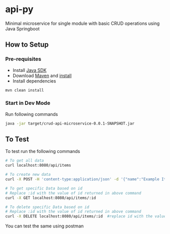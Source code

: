 # api-py

Minimal microservice for single module with basic CRUD operations using Java Springboot

## How to Setup

### Pre-requisites

- Install [Java SDK](https://www.oracle.com/java/technologies/downloads/#java21)
- Download [Maven](https://maven.apache.org/download.cgi) and [install](https://maven.apache.org/download.cgi)
- Install dependencies

```bash
mvn clean install
```

### Start in Dev Mode

Run following commands

```bash
java -jar target/crud-api-microservice-0.0.1-SNAPSHOT.jar
```

## To Test

To test run the following commands

```bash
# To get all data
curl localhost:8080/api/items

# To create new data
curl -X POST -H 'content-type:application/json' -d '{"name":"Example Item","price":10.99}' localhost:8083/api/items

# To get specific Data based on id
# Replace :id with the value of id returned in above command
curl -X GET localhost:8080/api/items/:id

# To delete specific Data based on id
# Replace :id with the value of id returned in above command
curl -X DELETE localhost:8080/api/items/:id  #replace id with the value of id returned in above command
```

You can test the same using postman
